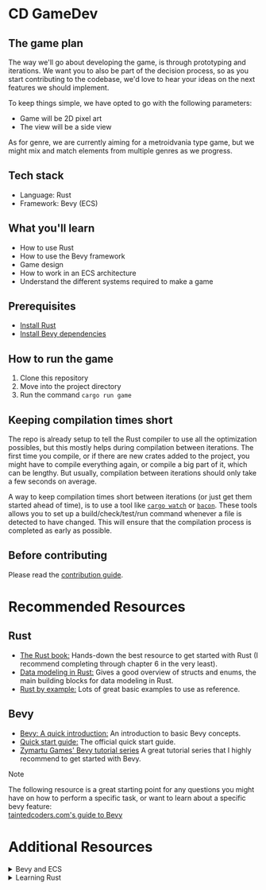 # CD GameDev
## The game plan
The way we'll go about developing the game, is through prototyping and
iterations. We want you to also be part of the decision process, so as you start
contributing to the codebase, we'd love to hear your ideas on the next features
we should implement.

To keep things simple, we have opted to go with the following parameters:
- Game will be 2D pixel art 
- The view will be a side view

As for genre, we are currently aiming for a metroidvania type game, but we might
mix and match elements from multiple genres as we progress.

## Tech stack
- Language:  Rust
- Framework: Bevy (ECS)

## What you'll learn
- How to use Rust
- How to use the Bevy framework
- Game design
- How to work in an ECS architecture
- Understand the different systems required to make a game

## Prerequisites 
- [Install Rust](https://www.rust-lang.org/tools/install)
- [Install Bevy dependencies](https://bevyengine.org/learn/quick-start/getting-started/setup/#installing-os-dependencies)

## How to run the game
1. Clone this repository
2. Move into the project directory
3. Run the command `cargo run game`

## Keeping compilation times short
The repo is already setup to tell the Rust compiler to use all the optimization possibles, but this mostly helps during compilation between iterations. The first time you compile, or if there are new crates added to the project, you might have to compile everything again, or compile a big part of it, which can be lengthy. But usually, compilation between iterations should only take a few seconds on average.

A way to keep compilation times short between iterations (or just get them started ahead of time), is to use a tool like [`cargo watch`](https://github.com/watchexec/cargo-watch) or [`bacon`](https://github.com/Canop/bacon). These tools allows you to set up a build/check/test/run command whenever a file is detected to have changed. This will ensure that the compilation process is completed as early as possible.

## Before contributing
Please read the [contribution guide](./CONTRIBUTING.md).


# Recommended Resources
## Rust
- [The Rust book:](https://doc.rust-lang.org/stable/book/) Hands-down the best resource to get started with Rust (I recommend completing through chapter 6 in the very least).
- [Data modeling in Rust:](https://www.youtube.com/watch?v=z-0-bbc80JM) Gives a good overview of structs and enums, the main building blocks for data modeling in Rust.
- [Rust by example:](https://doc.rust-lang.org/stable/rust-by-example/) Lots of great basic examples to use as reference.

## Bevy 
- [Bevy: A quick introduction:](https://www.youtube.com/watch?v=HGhQuebcHL4) An introduction to basic Bevy concepts.
- [Quick start guide:](https://bevyengine.org/learn/quick-start/introduction/) The official quick start guide.
- [Zymartu Games' Bevy tutorial series](https://youtube.com/playlist?list=PL2wAo2qwCxGDp9fzBOTy_kpUTSwM1iWWd&si=4832EhayZTvKbysX) A great tutorial series that I highly recommend to get started with Bevy.

> [!NOTE]
> The following resource is a great starting point for any questions you might have on how to perform a specific task, or want to learn about a specific bevy feature:\
> [taintedcoders.com's guide to Bevy](https://taintedcoders.com/) 


# Additional Resources

<details>

<summary>Bevy and ECS</summary>

### Official resources
- [The Bevy GitHub repo:](https://github.com/bevyengine/bevy) As you get more comfortable with Rust and Bevy, I highly recommend looking at their open issues, which often have some great beginner friendly ones. A great way to contribute to open-source software.
- [The Bevy Discord:](https://discord.gg/bevy) A great community if you need any help on any Bevy related topics. Also has some great examples and showcase of what Bevy can do in their Showcase channel.
- [Bevy's official examples:](https://bevyengine.org/examples/) One-stop shop for bevy code examples.

### Unofficial resources
- [What is an ECS:](https://www.youtube.com/watch?v=AirfWcVOEHw) Brief overview of what is an ECS.
- [The Unofficial Bevy Cheat Book:](https://bevy-cheatbook.github.io/) Another great resource for learning Bevy.
- [A collection of other Bevy resources:](https://github.com/Anshorei/awesome-bevy) A compilation of Bevy related resources.
- [Good breakdown of Bevy ECS](https://www.youtube.com/watch?v=ocacUsyJXpg) A closer look to how Bevy works.
- [How Overwatch uses ECS](https://youtu.be/W3aieHjyNvw?si=2q0gQK82n_4zpCtf) How the popular game Overwatch uses ECS to power their game. Great watch!
- [Chris Biscardi:](https://www.youtube.com/@chrisbiscardi) Some tutorials, but nowadays mostly news about Bevy.
- [PhaestusFox:](https://www.youtube.com/@PhaestusFox) Tutorials and concepts explainers.

### Games made in Bevy
- [Tiny Glade](https://www.youtube.com/watch?v=QAUSBxxgIbQ) A beautiful, procedural sandbox game made in Bevy (although they use a custom renderer).
- [Games made in Bevy on itch.io](https://itch.io/games/tag-bevy) A collection of games made in Bevy.

</details>

<details>

<summary>Learning Rust</summary>

### Unofficial resources
- [Rustlings: Learn Rust through small exercises:](https://github.com/rust-lang/rustlings) A collection of interactive exercises to familiarize yourself with Rust concepts.
- [Why rust?:](https://www.youtube.com/watch?v=0rJ94rbdteE) An overview of what makes Rust different from other languages.
- [Learn Rust in 10 minutes](https://www.youtube.com/watch?v=br3GIIQeefY) A fast paced introduction to a lot of Rust concepts.
- [Let's Get Rusty:](https://www.youtube.com/@letsgetrusty) Great channel for learning Rust concepts.
- [Jeremy Chone:](https://www.youtube.com/@JeremyChone) Great channel for learning Rust concepts.
- [Jon Gjengset:](https://www.youtube.com/@jonhoo/videos) Great channel that does deep dives into different Rust crates.
- [No Boilerplate:](https://www.youtube.com/c/NoBoilerplate) Great channel for understanding the mindset needed to program Rust.

</details>
